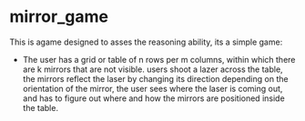 # mirror_game
This is agame designed to asses the reasoning ability, its a simple game: 
- The user has a grid or table of n rows per m columns, within which there are k mirrors that are not visible.
users shoot a lazer across the table, the mirrors reflect the laser by changing its direction depending on the orientation of the mirror,
the user sees where the laser is coming out, and has to figure out where and how the mirrors are positioned inside the table.
